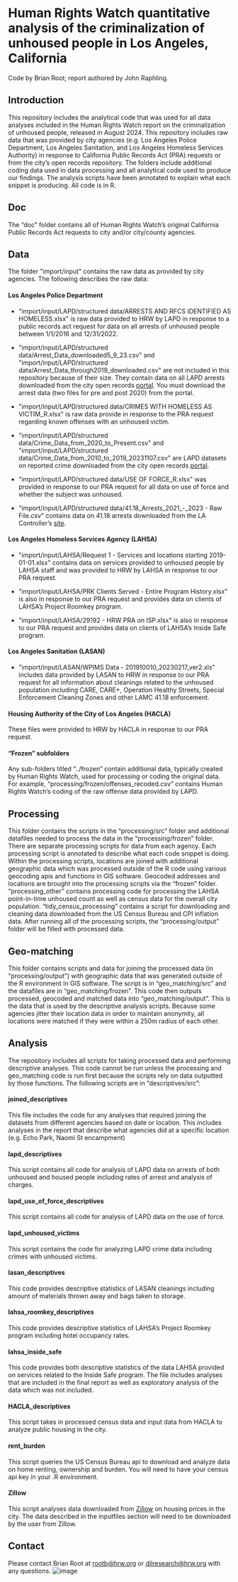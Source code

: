 # Human Rights Watch quantitative analysis of the criminalization of unhoused people in Los Angeles, California

Code by Brian Root; report authored by John Raphling.

## Introduction
This repository includes the analytical code that was used for all data analyses included in the Human Rights Watch report on the criminalization of unhoused people, released in August 2024. This repository includes raw data that was provided by city agencies (e.g. Los Angeles Police Department, Los Angeles Sanitation, and Los Angeles Homeless Services Authority) in response to California Public Records Act (PRA) requests or from the city’s open records repository.  The folders include additional coding data used in data processing and all analytical code used to produce our findings. The analysis scripts have been annotated to explain what each snippet is producing. All code is in R.


## Doc
The “doc” folder contains all of Human Rights Watch’s original California Public Records Act requests to city and/or city/county agencies.


## Data
The folder "import/input" contains the raw data as provided by city agencies. The following describes the raw data:
#### Los Angeles Police Department
- "import/input/LAPD/structured data/ARRESTS AND RFCS IDENTIFIED AS HOMELESS.xlsx" is raw data provided to HRW by LAPD in response to a public records act request for data on all arrests of unhoused people between 1/1/2016 and 12/31/2022.

- "import/input/LAPD/structured data/Arrest_Data_downloaded5_9_23.csv" and "import/input/LAPD/structured data/Arrest_Data_through2019_downloaded.csv" are not included in this repository because of their size. They contain data on all LAPD arrests downloaded from the city open records [portal]( https://data.lacity.org/). You must download the arrest data (two files for pre and post 2020) from the portal.

- "import/input/LAPD/structured data/CRIMES WITH HOMELESS AS VICTIM_R.xlsx" is raw data provide in response to the PRA request regarding known offenses with an unhoused victim.

-   "import/input/LAPD/structured data/Crime_Data_from_2020_to_Present.csv" and "import/input/LAPD/structured data/Crime_Data_from_2010_to_2019_20231107.csv" are LAPD datasets on reported crime downloaded from the city open records [portal]( https://data.lacity.org/).

-   "import/input/LAPD/structured data/USE OF FORCE_R.xlsx" was provided in response to our PRA request for all data on use of force and whether the subject was unhoused.

-   "import/input/LAPD/structured data/41.18_Arrests_2021_-_2023 - Raw File.csv" contains data on 41.18 arrests downloaded from the LA Controller’s [site]( https://controller.lacity.gov/landings/4118).

#### Los Angeles Homeless Services Agency (LAHSA)

- "import/input/LAHSA/Request 1 - Services and locations starting 2019-01-01.xlsx" contains data on services provided to unhoused people by LAHSA staff and was provided to HRW by LAHSA in response to our PRA request.

- "import/input/LAHSA/PRK Clients Served - Entire Program History.xlsx" is also in response to our PRA request and provides data on clients of LAHSA’s Project Roomkey program.

- "import/input/LAHSA/29192 - HRW PRA on ISP.xlsx" is also in response to our PRA request and provides data on clients of LAHSA’s Inside Safe program.

#### Los Angeles Sanitation (LASAN)

- "import/input/LASAN/WPIMS Data - 201910010_20230217_ver2.xls" includes data provided by LASAN to HRW in response to our PRA request for all information about cleanings related to the unhoused population including CARE, CARE+, Operation Healthy Streets, Special Enforcement Cleaning Zones and other LAMC 41.18 enforcement.


#### Housing Authority of the City of Los Angeles (HACLA)

These files were provided to HRW by HACLA in response to our PRA request.


#### “Frozen” subfolders
Any sub-folders titled “../frozen” contain additional data, typically created by Human Rights Watch, used for processing or coding the original data. For example, “processing/frozen/offenses_recoded.csv” contains Human Rights Watch’s coding of the raw offense data provided by LAPD. 


## Processing

This folder contains the scripts in the “processing/src” folder and additional datafiles needed to process the data in the “processing/frozen” folder. There are separate processing scripts for data from each agency. Each processing script is annotated to describe what each code snippet is doing. Within the processing scripts, locations are joined with additional geographic data which was processed outside of the R code using various geocoding apis and functions in GIS software. Geocoded addresses and locations are brought into the processing scripts via the “frozen” folder.
“processing_other” contains processing code for processing the LAHSA point-in-time unhoused count as well as census data for the overall city population.
“tidy_census_processing” contains a script for downloading and cleaning data downloaded from the US Census Bureau and CPI inflation data.
After running all of the processing scripts, the “processing/output” folder will be filled with processed data.


## Geo-matching

This folder contains scripts and data for joining the processed data (in “processing/output”) with geographic data that was generated outside of the R environment in GIS software. The script is in “geo_matching/src” and the datafiles are in “geo_matching/frozen”.  This code then outputs processed, geocoded and matched data into “geo_matching/output”. This is the data that is used by the descriptive analysis scripts.  Because some agencies jitter their location data in order to maintain anonymity, all locations were matched if they were within a 250m radius of each other.


## Analysis
The repository includes all scripts for taking processed data and performing descriptive analyses. This code cannot be run unless the processing and geo_matching code is run first because the scripts rely on data outputted by those functions. The following scripts are in “descriptives/src”:

####  joined_descriptives
This file includes the code for any analyses that required joining the datasets from different agencies based on date or location. This includes analyses in the report that describe what agencies did at a specific location (e.g. Echo Park, Naomi St encampment) 

#### lapd_descriptives
This script contains all code for analysis of LAPD data on arrests of both unhoused and housed people including rates of arrest and analysis of charges.

#### lapd_use_of_force_descriptives
This script contains all code for analysis of LAPD data on the use of force.

#### lapd_unhoused_victims
This script contains the code for analyzing LAPD crime data including crimes with unhoused victims.

#### lasan_descriptives
This code provides descriptive statistics of LASAN cleanings including amount of materials thrown away and bags taken to storage.

#### lahsa_roomkey_descriptives
This code provides descriptive statistics of LAHSA’s Project Roomkey program including hotel occupancy rates.

#### lahsa_inside_safe
This code provides both descriptive statistics of the data LAHSA provided on services related to the Inside Safe program. The file includes analyses that are included in the final report as well as exploratory analysis of the data which was not included.

#### HACLA_descriptives
This script takes in processed census data and input data from HACLA to analyze public housing in the city. 

#### rent_burden
This script queries the US Census Bureau api to download and analyze data on home renting, ownership and burden. You will need to have your census api key in your .R environment.

#### Zillow
This script analyses data downloaded from [Zillow]( https://www.zillow.com/research/data/) on housing prices in the city. The data described in the inputfiles section will need to be downloaded by the user from Zillow.


## Contact
Please contact Brian Root at rootb@hrw.org or dilresearch@hrw.org with any questions.
![image](https://github.com/HumanRightsWatch/USP_los_angeles_unhoused_report/assets/6944960/c6b4ce12-1402-4bd0-9f49-3c4e10148cde)
